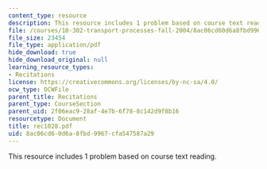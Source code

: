 ```yaml
---
content_type: resource
description: This resource includes 1 problem based on course text reading.
file: /courses/10-302-transport-processes-fall-2004/8ac06cd60d6a8fbd9967cfa547587a29_rec1028.pdf
file_size: 23454
file_type: application/pdf
hide_download: true
hide_download_original: null
learning_resource_types:
- Recitations
license: https://creativecommons.org/licenses/by-nc-sa/4.0/
ocw_type: OCWFile
parent_title: Recitations
parent_type: CourseSection
parent_uid: 2f06eac9-28af-4e7b-6f78-8c142d9f8b16
resourcetype: Document
title: rec1028.pdf
uid: 8ac06cd6-0d6a-8fbd-9967-cfa547587a29
---
```

This resource includes 1 problem based on course text reading.